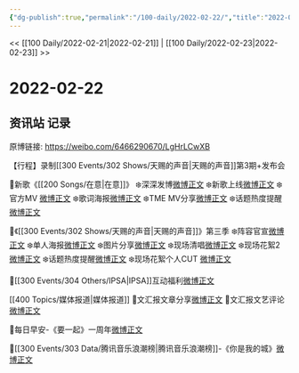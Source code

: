```yaml
---
{"dg-publish":true,"permalink":"/100-daily/2022-02-22/","title":"2022-02-22"}
---
```



<< [[100 Daily/2022-02-21\|2022-02-21]] | [[100 Daily/2022-02-23\|2022-02-23]] >>

# 2022-02-22

## 资讯站 记录

原博链接: https://weibo.com/6466290670/LgHrLCwXB

【行程】录制[[300 Events/302 Shows/天赐的声音\|天赐的声音]]第3期+发布会

🌟新歌《[[200 Songs/在意\|在意]]》
❄️深深发博[微博正文](https://m.weibo.cn/6466290670/4739629548310647)
❄️新歌上线[微博正文](https://m.weibo.cn/6466290670/4739615821401328)
❄️官方MV [微博正文](https://m.weibo.cn/6466290670/4739615175741589)
❄️歌词海报[微博正文](https://m.weibo.cn/6466290670/4739622611192588)
❄️TME MV分享[微博正文](https://m.weibo.cn/6466290670/4739736180100843)
❄️话题热度提醒[微博正文](https://m.weibo.cn/6466290670/4739661966869174)

🌟《[[300 Events/302 Shows/天赐的声音\|天赐的声音]]》第三季
❄️阵容官宣[微博正文](https://m.weibo.cn/6466290670/4739731046534999)
❄️单人海报[微博正文](https://m.weibo.cn/6466290670/4739812550509107)
❄️图片分享[微博正文](https://m.weibo.cn/6466290670/4739772939502643)
❄️现场清唱[微博正文](https://m.weibo.cn/6466290670/4739756208424983)
❄️现场花絮2 [微博正文](https://m.weibo.cn/6466290670/4739770880886650)
❄️话题热度提醒[微博正文](https://m.weibo.cn/6466290670/4739779079703956)
❄️现场花絮个人CUT [微博正文](https://m.weibo.cn/6466290670/4739768917167038)

🌟[[300 Events/304 Others/IPSA\|IPSA]]互动福利[微博正文](https://m.weibo.cn/6466290670/4739708774519135)

[[400 Topics/媒体报道\|媒体报道]]
🌟文汇报文章分享[微博正文](https://m.weibo.cn/6466290670/4739707592245607)
🌟文汇报文艺评论[微博正文](https://m.weibo.cn/6466290670/4739769161225663)

🌟每日早安-《要一起》一周年[微博正文](https://m.weibo.cn/6466290670/4739582955096500)

🌟[[300 Events/303 Data/腾讯音乐浪潮榜\|腾讯音乐浪潮榜]]-《你是我的城》[微博正文](https://m.weibo.cn/6466290670/4739659273344055)
